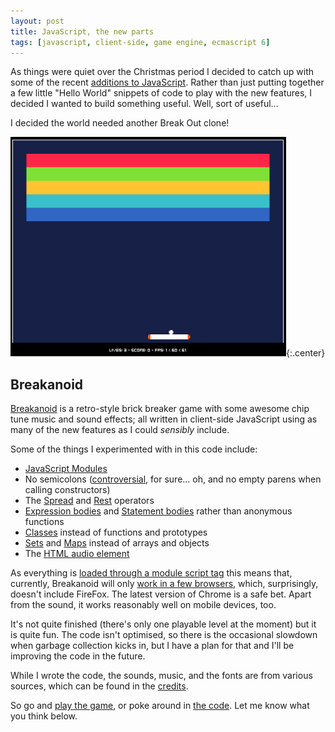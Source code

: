 ```yaml
---
layout: post
title: JavaScript, the new parts
tags: [javascript, client-side, game engine, ecmascript 6]
---
```

As things were quiet over the Christmas period I decided to catch up with some of the recent [additions to JavaScript](http://es6-features.org). Rather than just putting together a few little "Hello World" snippets of code to play with the new features, I decided I wanted to build something useful. Well, sort of useful...

I decided the world needed another Break Out clone!

![Breakanoid Screenshot](/public/img/breakanoid.png){:.center}

## Breakanoid
[Breakanoid](/breakanoid/) is a retro-style brick breaker game with some awesome chip tune music and sound effects; all written in client-side JavaScript using as many of the new features as I could _sensibly_ include.

Some of the things I experimented with in this code include:

 - [JavaScript Modules](http://es6-features.org/#ValueExportImport)
 - No semicolons ([controversial](https://hackernoon.com/an-open-letter-to-javascript-leaders-regarding-no-semicolons-82cec422d67d), for sure... oh, and no empty parens when calling constructors)
 - The [Spread](https://developer.mozilla.org/en-US/docs/Web/JavaScript/Reference/Operators/Spread_operator) and [Rest](https://developer.mozilla.org/en-US/docs/Web/JavaScript/Reference/Functions/rest_parameters) operators
 - [Expression bodies](http://es6-features.org/#ExpressionBodies) and [Statement bodies](http://es6-features.org/#StatementBodies) rather than anonymous functions
 - [Classes](http://es6-features.org/#ClassDefinition) instead of functions and prototypes
 - [Sets](http://es6-features.org/#SetDataStructure) and [Maps](http://es6-features.org/#MapDataStructure) instead of arrays and objects
 - The [HTML audio element](https://developer.mozilla.org/en-US/docs/Web/API/HTMLAudioElement)

As everything is [loaded through a module script tag](https://matthewphillips.info/posts/loading-app-with-script-module) this means that, currently, Breakanoid will only [work in a few browsers](https://caniuse.com/#search=modules), which, surprisingly, doesn't include FireFox. The latest version of Chrome is a safe bet. Apart from the sound, it works reasonably well on mobile devices, too.

It's not quite finished (there's only one playable level at the moment) but it is quite fun. The code isn't optimised, so there is the occasional slowdown when garbage collection kicks in, but I have a plan for that and I'll be improving the code in the future.

While I wrote the code, the sounds, music, and the fonts are from various sources, which can be found in the [credits](https://github.com/TimWilde/timwilde.github.io/blob/master/breakanoid/CREDITS.md).

So go and [play the game](/breakanoid/), or poke around in [the code](https://github.com/TimWilde/timwilde.github.io/blob/master/breakanoid). Let me know what you think below.